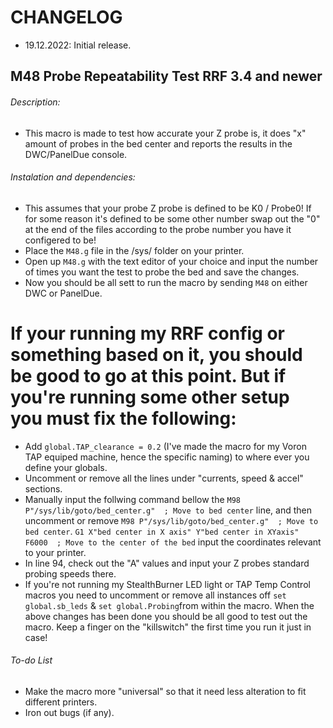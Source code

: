 # CHANGELOG
- 19.12.2022: Initial release.

## M48 Probe Repeatability Test RRF 3.4 and newer

###### Description:
- This macro is made to test how accurate your Z probe is, it does "x" amount of probes in the bed center and reports the results in the DWC/PanelDue console.

###### Instalation and dependencies:
- This assumes that your probe Z probe is defined to be K0 / Probe0! If for some reason it's defined to be some other number swap out the "0" at the end of the files according to the probe number you have it configered to be!
- Place the `M48.g` file in the /sys/ folder on your printer.
- Open up `M48.g` with the text editor of your choice and input the number of times you want the test to probe the bed and save the changes.
- Now you should be all sett to run the macro by sending `M48` on either DWC or PanelDue.
# If your running my RRF config or something based on it, you should be good to go at this point. But if you're running some other setup you must fix the following:
- Add `global.TAP_clearance = 0.2` (I've made the macro for my Voron TAP equiped machine, hence the specific naming) to where ever you define your globals.
- Uncomment or remove all the lines under "currents, speed & accel" sections.
- Manually input the follwing command bellow the `M98 P"/sys/lib/goto/bed_center.g"  ; Move to bed center` line, and then uncomment or remove `M98 P"/sys/lib/goto/bed_center.g"  ; Move to bed center`.
`G1 X"bed center in X axis" Y"bed center in XYaxis" F6000  ; Move to the center of the bed` input the coordinates relevant to your printer.
- In line 94, check out the "A" values and input your Z probes standard probing speeds there.
- If you're not running my StealthBurner LED light or TAP Temp Control macros you need to uncomment or remove all  instances off `set global.sb_leds`  & `set global.Probing`from within the macro.
When the above changes has been done you should be all good to test out the macro. Keep a finger on the "killswitch" the first time you run it just in case!

###### To-do List
- Make the macro more "universal" so that it need less alteration to fit different printers.
- Iron out bugs (if any).